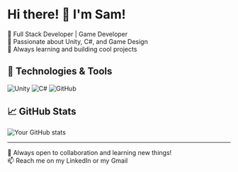 # Hi there! 👋 I'm Sam!

🔹 Full Stack Developer | Game Developer  
🔹 Passionate about Unity, C#, and Game Design  
🔹 Always learning and building cool projects  

## 🔧 Technologies & Tools
![Unity](https://img.shields.io/badge/Engine-Unity-blue?logo=unity)
![C#](https://img.shields.io/badge/Language-C%23-blue?logo=csharp)
![GitHub](https://img.shields.io/badge/Version_Control-GitHub-black?logo=github)

## 📈 GitHub Stats
![Your GitHub stats](https://github-readme-stats.vercel.app/api?username=fram3y&show_icons=true&theme=dark)

---
🚀 Always open to collaboration and learning new things!  
📫 Reach me on my LinkedIn or my Gmail

